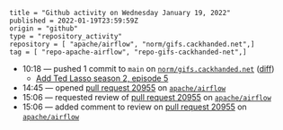 ```
title = "Github activity on Wednesday January 19, 2022"
published = 2022-01-19T23:59:59Z
origin = "github"
type = "repository_activity"
repository = [ "apache/airflow", "norm/gifs.cackhanded.net",]
tag = [ "repo-apache-airflow", "repo-gifs-cackhanded-net",]
```

* 10:18 — pushed 1 commit to `main` on [`norm/gifs.cackhanded.net`](https://github.com/norm/gifs.cackhanded.net) ([diff](https://github.com/norm/gifs.cackhanded.net/compare/609ddbb4acb358ab1b5b6955f269d06c87a51061..6bc87d2d211a82439f5bb9566a47ce7d7fc43cc4))
  * [Add Ted Lasso season 2, episode 5](https://github.com/norm/gifs.cackhanded.net/commit/6bc87d2d211a82439f5bb9566a47ce7d7fc43cc4)
* 14:45 — opened [pull request 20955](https://github.com/apache/airflow/pull/20955) on [`apache/airflow`](https://github.com/apache/airflow)
* 15:06 — requested review of [pull request 20955](https://github.com/apache/airflow/pull/20955) on [`apache/airflow`](https://github.com/apache/airflow)
* 15:06 — added comment to review on [pull request 20955](https://github.com/apache/airflow/pull/20955) on [`apache/airflow`](https://github.com/apache/airflow)
